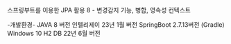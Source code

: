 스프링부트를 이용한 JPA 활용 8 - 변경감지 기능, 병합, 영속성 컨텍스트

-개발환경- 
JAVA 8 버전 
인텔리제이 23년 1월 버전 
SpringBoot 2.7.13버전 (Gradle) 
Windows 10 
H2 DB 22년 6월 버전
